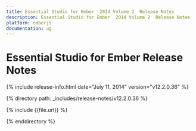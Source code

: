 ```yaml
---
title: Essential Studio for Ember  2014 Volume 2  Release Notes  
description: Essential Studio for Ember  2014 Volume 2  Release Notes  
platform: emberjs
documentation: ug
---
```


# Essential Studio for Ember  Release Notes  

{% include release-info.html date="July 11, 2014"  version="v12.2.0.36" %} 


{% directory path: _includes/release-notes/v12.2.0.36 %}

{% include {{file.url}} %}

{% enddirectory %}